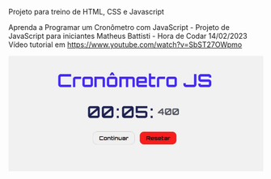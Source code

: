 Projeto para treino de HTML, CSS e Javascript

Aprenda a Programar um Cronômetro com JavaScript - Projeto de JavaScript para iniciantes
Matheus Battisti - Hora de Codar
14/02/2023
Vídeo tutorial em https://www.youtube.com/watch?v=SbST27OWpmo

![Alt text](screen.jpg)